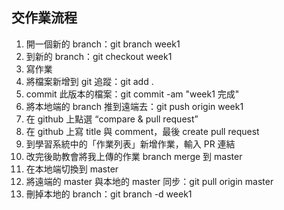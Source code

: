 ## 交作業流程
1. 開一個新的 branch：git branch week1
2. 到新的 branch：git checkout week1
3. 寫作業
4. 將檔案新增到 git 追蹤：git add .
5. commit 此版本的檔案：git commit -am "week1 完成"
6. 將本地端的 branch 推到遠端去：git push origin week1
7. 在 github 上點選 “compare & pull request”
8. 在 github 上寫 title 與 comment，最後 create pull request
9. 到學習系統中的「作業列表」新增作業，輸入 PR 連結
10. 改完後助教會將我上傳的作業 branch merge 到 master
11. 在本地端切換到 master
12. 將遠端的 master 與本地的 master 同步：git pull origin master
13. 刪掉本地的 branch：git branch -d week1